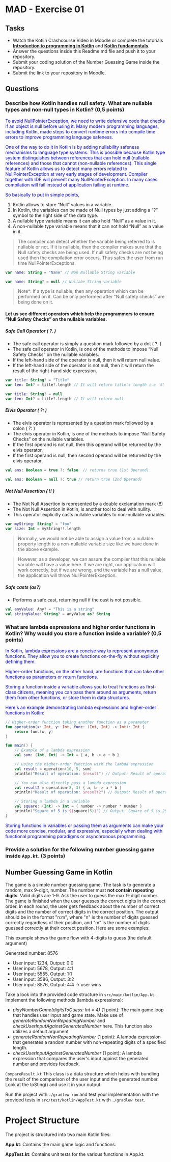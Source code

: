 # MAD - Exercise 01
## Tasks
* Watch the Kotlin Crashcourse Video in Moodle or complete the tutorials **[Introduction to programming in Kotlin](https://developer.android.com/courses/pathways/android-basics-compose-unit-1-pathway-1)** and **[Kotlin fundamentals](https://developer.android.com/courses/pathways/android-basics-compose-unit-2-pathway-1
)**.
* Answer the questions inside this Readme.md file and push it to your repository.
* Submit your coding solution of the Number Guessing Game inside the repository.
* Submit the link to your repository in Moodle.

## Questions
### Describe how Kotlin handles null safety. What are nullable types and non-null types in Kotlin? (0,5 points)

<span style="color:blue">To avoid NullPointerException, we need to write defensive code that checks if an object is null before using it. Many modern programming languages, including Kotlin, made steps to convert runtime errors into compile time errors to improve programming language safeness. </span>  

<span style="color:blue">One of the way to do it in Kotlin is by adding nullability safeness mechanisms to language type systems. This is possible because Kotlin type system distinguishes between references that can hold null (nullable references) and those that cannot (non-nullable references). This single feature of Kotlin allows us to detect many errors related to NullPointerException at very early stages of development. Compiler together with IDE will prevent many NullPointerException. In many cases compilation will fail instead of application failing at runtime. </span>  

<span style="color:blue">So basically to put in simple points, </span>  

1. Kotlin allows to store “Null” values in a variable.
2. In Kotlin, the variables can be made of Null types by just adding a “?” symbol to the right side of the data type.
3. A nullable type variable means it can also hold “Null” as a value in it.
4. A non-nullable type variable means that it can not hold “Null” as a value in it. </span>
> The compiler can detect whether the variable being referred to is nullable or not. If it is nullable, then the compiler makes sure that the Null safety checks are being used. If null safety checks are not being used then the compilation error occurs. Thus safes the user from run time NullPointerExceptions.
```kotlin 
var name: String = "Name" // Non Nullable String variable 

var name: String? = null // Nullabe String variable
```
> Note*: If a type is nullable, then any operation which can be performed on it. Can be only performed after “Null safety checks” are being done on it.

#### Let us see different operators which help the programmers to ensure “Null Safety Checks” on the nullable variables.
##### Safe Call Operator ( ?. )
* The safe call operator is simply a question mark followed by a dot ( ?. )
* The safe call operator in Kotlin, is one of the methods to impose “Null Safety Checks” on the nullable variables.
* If the left-hand side of the operator is null, then it will return null value.
* If the left-hand side of the operator is not null, then it will return the result of the right-hand side expression.
```kotlin 
var title: String? = "Title"
var len: Int? = title?.length // It will return title's length i.e '5'

var title: String? = null
var len: Int? = title?.length // It will return null
```
##### Elvis Operator ( ?: ) 
* The elvis operator is represented by a question mark followed by a colon ( ?: )
* The elvis operator in Kotlin, is one of the methods to impose “Null Safety Checks” on the nullable variables.
* If the first operand is not null, then this operand will be returned by the elvis operator.
* If the first operand is null, then second operand will be returned by the elvis operator.
```kotlin 
val ans: Boolean = true ?: false  // returns true (1st Operand)

val ans: Boolean = null ?: true // return true (2nd Operand)
```
##### Not Null Assertion ( !! ) 
* The Not Null Assertion is represented by a double exclamation mark (!!)
* The Not Null Assertion in Kotlin, is another tool to deal with nullity.
* This operator explicitly casts nullable variables to non-nullable variables. </span>
```kotlin 
var myString: String? = "foo"
var size: Int = myString!!.length
```
> Normally, we would not be able to assign a value from a nullable property length to a non-nullable variable size like we have done in the above example.

> However, as a developer, we can assure the compiler that this nullable variable will have a value here. If we are right, our application will work correctly, but if we are wrong, and the variable has a null value, the application will throw NullPointerException.
##### Safe casts (as?)
* Performs a safe cast, returning null if the cast is not possible.
```kotlin 
val anyValue: Any? = "This is a string"
val stringValue: String? = anyValue as? String
```

### What are lambda expressions and higher order functions in Kotlin? Why would you store a function inside a variable? (0,5 points)

<span style="color:blue">In Kotlin, lambda expressions are a concise way to represent anonymous functions. They allow you to create functions on-the-fly without explicitly defining them. </span>  

<span style="color:blue">Higher-order functions, on the other hand, are functions that can take other functions as parameters or return functions. </span>  

<span style="color:blue">Storing a function inside a variable allows you to treat functions as first-class citizens, meaning you can pass them around as arguments, return them from other functions, or store them in data structures. </span>  

<span style="color:blue">Here's an example demonstrating lambda expressions and higher-order functions in Kotlin: </span>
```kotlin 
// Higher-order function taking another function as a parameter
fun operation(x: Int, y: Int, func: (Int, Int) -> Int): Int {
    return func(x, y)
}

fun main() {
    // Example of a lambda expression
    val sum: (Int, Int) -> Int = { a, b -> a + b }

    // Using the higher-order function with the lambda expression
    val result = operation(10, 5, sum)
    println("Result of operation: $result") // Output: Result of operation: 15

    // You can also directly pass a lambda expression
    val result2 = operation(8, 3) { a, b -> a * b }
    println("Result of operation: $result2") // Output: Result of operation: 24

    // Storing a lambda in a variable
    val square: (Int) -> Int = { number -> number * number }
    println("Square of 5 is ${square(5)}") // Output: Square of 5 is 25
}
```
<span style="color:blue">Storing functions in variables or passing them as arguments can make your code more concise, modular, and expressive, especially when dealing with functional programming paradigms or asynchronous programming. </span>

### Provide a solution for the following number guessing game inside `App.kt`. (3 points)

## Number Guessing Game in Kotlin
The game is a simple number guessing game. The task is to generate a random, max 9-digit, number. The number must **not contain repeating digits**. Valid digits are 1-9.
Ask the user to guess the max 9-digit number. The game is finished when the user guesses the correct digits in the correct order.
In each round, the user gets feedback about the number of correct digits and the number of correct digits in the correct position.
The output should be in the format "n:m", where "n" is the number of digits guessed correctly regardless of their position, 
and "m" is the number of digits guessed correctly at their correct position. Here are some examples:

This example shows the game flow with 4-digits to guess (the default argument)

Generated number: 8576
-	User input: 1234, Output: 0:0
-	User input: 5678, Output: 4:1
-	User input: 5555, Output: 1:1
-	User input: 3586, Output: 3:2
-	User input: 8576, Output: 4:4 -> user wins

Take a look into the provided code structure in `src/main/kotlin/App.kt`. Implement the following methods (lambda expressions):
- _playNumberGame(digitsToGuess: Int = 4)_ (1 point): The main game loop that handles user input and game state. Make use of _generateRandomNonRepeatingNumber_ and _checkUserInputAgainstGeneratedNumber_ here. This function also utilizes a default argument 
- _generateRandomNonRepeatingNumber_ (1 point): A lambda expression that generates a random number with non-repeating digits of a specified length.
- _checkUserInputAgainstGeneratedNumber_ (1 point): A lambda expression that compares the user's input against the generated number and provides feedback.

``CompareResult.kt`` This class is a data structure which helps with bundling the result of the comparison of the user input and the generated number. Look at the toSting() and use it in your output.

Run the project with `./gradlew run` and test your implementation with the provided tests in `src/test/kotlin/AppTest.kt` with `./gradlew test`.

# Project Structure
The project is structured into two main Kotlin files:

**App.kt**: Contains the main game logic and functions.

**AppTest.kt**: Contains unit tests for the various functions in App.kt.

